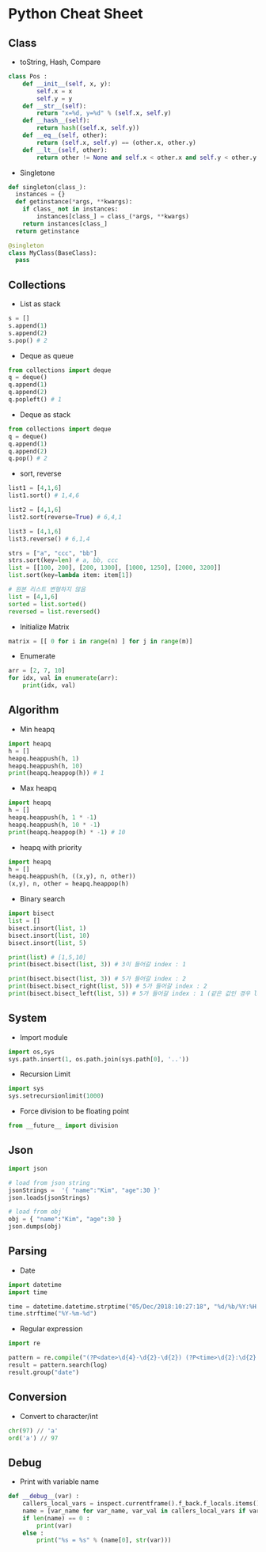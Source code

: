 # Python Cheat Sheet

## Class 
* toString, Hash, Compare
```python
class Pos :
    def __init__(self, x, y):
        self.x = x
        self.y = y
    def __str__(self):
        return "x=%d, y=%d" % (self.x, self.y)
    def __hash__(self):
        return hash((self.x, self.y))
    def __eq__(self, other):
        return (self.x, self.y) == (other.x, other.y)
    def __lt__(self, other):
        return other != None and self.x < other.x and self.y < other.y
```
* Singletone
```python
def singleton(class_):
  instances = {}
  def getinstance(*args, **kwargs):
    if class_ not in instances:
        instances[class_] = class_(*args, **kwargs)
    return instances[class_]
  return getinstance

@singleton
class MyClass(BaseClass):
  pass
```

## Collections
* List as stack
```python
s = []
s.append(1)
s.append(2)
s.pop() # 2
```
* Deque as queue
```python
from collections import deque
q = deque()
q.append(1)
q.append(2)
q.popleft() # 1
```
* Deque as stack
```python
from collections import deque
q = deque()
q.append(1)
q.append(2)
q.pop() # 2
```
* sort, reverse
```python
list1 = [4,1,6]
list1.sort() # 1,4,6 

list2 = [4,1,6]
list2.sort(reverse=True) # 6,4,1

list3 = [4,1,6]
list3.reverse() # 6,1,4

strs = ["a", "ccc", "bb"]
strs.sort(key=len) # a, bb, ccc
list = [[100, 200], [200, 1300], [1000, 1250], [2000, 3200]]
list.sort(key=lambda item: item[1])

# 원본 리스트 변형하지 않음
list = [4,1,6]
sorted = list.sorted()
reversed = list.reversed()
```

* Initialize Matrix
```python
matrix = [[ 0 for i in range(n) ] for j in range(m)]
```

* Enumerate
```python
arr = [2, 7, 10]
for idx, val in enumerate(arr):
    print(idx, val)
```

## Algorithm
* Min heapq
```python
import heapq
h = []
heapq.heappush(h, 1)
heapq.heappush(h, 10)
print(heapq.heappop(h)) # 1
```
* Max heapq
```python
import heapq
h = []
heapq.heappush(h, 1 * -1)
heapq.heappush(h, 10 * -1)
print(heapq.heappop(h) * -1) # 10
```
* heapq with priority
```python
import heapq
h = []
heapq.heappush(h, ((x,y), n, other))
(x,y), n, other = heapq.heappop(h)
```
* Binary search
```python
import bisect
list = []
bisect.insort(list, 1)
bisect.insort(list, 10)
bisect.insort(list, 5)

print(list) # [1,5,10]
print(bisect.bisect(list, 3)) # 3이 들어갈 index : 1

print(bisect.bisect(list, 3)) # 5가 들어갈 index : 2
print(bisect.bisect_right(list, 5)) # 5가 들어갈 index : 2
print(bisect.bisect_left(list, 5)) # 5가 들어갈 index : 1 (같은 값인 경우 left)
```

## System 
* Import module
```python
import os,sys
sys.path.insert(1, os.path.join(sys.path[0], '..'))
```
* Recursion Limit
```python
import sys
sys.setrecursionlimit(1000)
```
* Force division to be floating point
```python
from __future__ import division
```

## Json
```python
import json

# load from json string
jsonStrings =  '{ "name":"Kim", "age":30 }'
json.loads(jsonStrings)

# load from obj
obj = { "name":"Kim", "age":30 }
json.dumps(obj)
```

## Parsing
* Date
```python
import datetime
import time

time = datetime.datetime.strptime("05/Dec/2018:10:27:18", "%d/%b/%Y:%H:%M:%S")
time.strftime("%Y-%m-%d")
```
* Regular expression
```python
import re

pattern = re.compile("(?P<date>\d{4}-\d{2}-\d{2}) (?P<time>\d{2}:\d{2}:\d{2}).*")
result = pattern.search(log)
result.group("date")
```

## Conversion
* Convert to character/int
```python
chr(97) // 'a'
ord('a') // 97
```

## Debug
* Print with variable name
```python 
def __debug__(var) :
    callers_local_vars = inspect.currentframe().f_back.f_locals.items()
    name = [var_name for var_name, var_val in callers_local_vars if var_val is var]
    if len(name) == 0 :
        print(var)
    else :
        print("%s = %s" % (name[0], str(var)))
```
